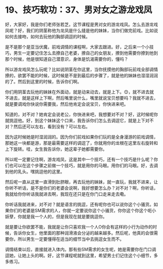 # 19、技巧软功：37、男对女之游龙戏凤

好，大家好，我是你们老师张若芝。这节课程是男对女的游龙戏凤。怎么去游龙戏凤呢？好，我们的阴茎称他为龙凤是什么缝是他的妹妹，当你们做完前戏。比如说如何去接吻，如何去玩他的胸部调逗的时候。

是不是那个是亚当伏魔，前戏调情的课程啊，大家去跟进。好，之后来一个小技巧，男生一定要记住怎么去撩自己老婆，撩自己的女朋友，撩到他需要你撩到他到那个时候，他是很知道自己潜意识，身体是饥渴需要你的，懂吗？

所以游龙戏凤怎么玩呢？比如说阴茎在你这里，当你抚摸他的胸部玩前戏全部调情撩的，欲罢不能的时候，这时候是不是到最后的步骤了，就是他的妹妹也湿湿润润的了。然后到这里的时候，告诉你们啊。

你们用阴茎去玩他的妹妹在外面动，就是动来动去，就是上下。😊，就不进去就不进去，就是这样上下啊，然后嘴里说什么，嘴里就说宝贝想要吗？我就不进去，就是要调戏你快说你需要我，然后他肯定会说宝贝，你快进来吧。

知道的，对不对？她肯定会说老公，你快进来吧，我想要对不对？好，这时候呢你就挑逗他。好，到这个妹妹这个口来，我告诉你们怎么去调逗它，就是上下对不对？然后还可以左右，看到没有？可以左右。

因为这时候她是时湿润润的。因为你们前戏如果你们玩的是全身漫游的前戏调情，那她这一块都是游，那是最需要这样的调逗了，你就用你的龙根在这里左右旋转和上下旋转。哇，女生我告诉你，她这辈子她都需要你。

所以呢一定要记住啊，游龙戏凤，这是其中一个技巧，还有一个技巧是什么呢？你们也可以在这个步骤之前做一个技巧，就是用你的马眼。用你们的马眼。好，去调到他的乳头。嘿挑逗他的这里。

然后呢一直从这里一直滑到肚脐眼，再去玩他的妹妹，就一直玩，我就不进来，让你听不听话，是不是你们的老婆会说啊，我好想要怎么办？对不对？啊，你听话，我就给你你听话我就进去啊，我现在还只是在你门口走来走去嘞。

你听话我就进来，对不对？就是语言的挑逗，还有呢你也可以说你这个小骚货。如果你们的老婆是SM需求的人，你就一定要说你这个小骚货，你你这个你这个呃小妖孽，你就是我一个人的，但是我现在就是要挑逗你。

就是要让你欲罢不能，我就是让你只喜欢我一个人O你会有这样的小行为动作的时候，告诉你女生，他里面的那种润滑液会分泌的越来越多。然后呢，他真的会很需要你，所以男生一定要懂得在适当的细节当中去挑逗女生而不。

调情结束以后，直接就进入体内。那有些SM需求的女生呢，她是需要你在门口调逗她，让她上头的啊。好，这节课程呢就到这里，希望男士们记住这个小细节，多多练习。

